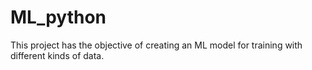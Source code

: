 # ML_python
This project has the objective of creating an ML model for training with different kinds of data.
